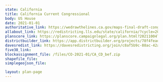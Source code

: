 ```yaml
---
state: California
title: California Current Congressional
body: US House
date: 2021-01-01
authoritative_link: https://wedrawthelines.ca.gov/maps-final-draft-congressional-districts/
allabout_link: https://redistricting.lls.edu/state/california/?cycle=2020&level=Congress&startdate=
planscore_link: https://planscore.campaignlegal.org/plan.html?20211004T183133.470015871Z
districtbuilder_link: https://app.districtbuilder.org/projects/78f4fead-988b-4ad0-b901-fc55dc5804a0
davesredist_link: https://davesredistricting.org/join/c8af5b9c-88ac-42ae-ac84-2c5f9cf6f6ac
five38_link:
blockassignment_file: /files/CO-2021-01/CA_CD_bef.zip
shapefile_file:
simplegeojson_file:

layout: plan-page
---
```

